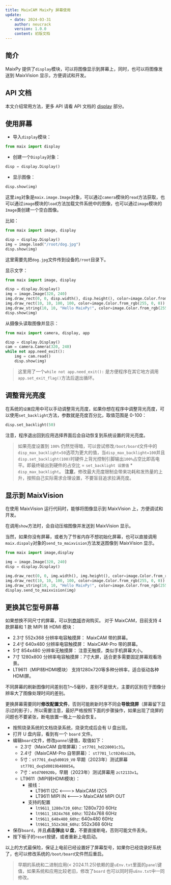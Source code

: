 ```yaml
---
title: MaixCAM MaixPy 屏幕使用
update:
  - date: 2024-03-31
    author: neucrack
    version: 1.0.0
    content: 初版文档
---
```



## 简介

MaixPy 提供了`display`模块，可以将图像显示到屏幕上，同时，也可以将图像发送到 MaixVision 显示，方便调试和开发。

## API 文档

本文介绍常用方法，更多 API 请看 API 文档的 [display](/api/maix/display.html) 部分。


## 使用屏幕

* 导入`display`模块：
```python
from maix import display
```

* 创建一个`Display`对象：
```python
disp = display.Display()
```

* 显示图像：
```python
disp.show(img)
```

这里`img`对象是`maix.image.Image`对象，可以通过`camera`模块的`read`方法获取，也可以通过`image`模块的`load`方法加载文件系统中的图像，也可以通过`image`模块的`Image`类创建一个空白图像。

比如：
```python
from maix import image, display

disp = display.Display()
img = image.load("/root/dog.jpg")
disp.show(img)
```
这里需要先把`dog.jpg`文件传到设备的`/root`目录下。


显示文字：
```python
from maix import image, display

disp = display.Display()
img = image.Image(320, 240)
img.draw_rect(0, 0, disp.width(), disp.height(), color=image.Color.from_rgb(255, 0, 0), thickness=-1)
img.draw_rect(10, 10, 100, 100, color=image.Color.from_rgb(255, 0, 0))
img.draw_string(10, 10, "Hello MaixPy!", color=image.Color.from_rgb(255, 255, 255))
disp.show(img)
```

从摄像头读取图像并显示：
```python
from maix import camera, display, app

disp = display.Display()
cam = camera.Camera(320, 240)
while not app.need_exit():
    img = cam.read()
    disp.show(img)
```

> 这里用了一个`while not app.need_exit():` 是方便程序在其它地方调用`app.set_exit_flag()`方法后退出循环。

## 调整背光亮度

在系统的`设置`应用中可以手动调整背光亮度，如果你想在程序中调整背光亮度，可以使用`set_backlight`方法，参数就是亮度百分比，取值范围是 0-100：
```python
disp.set_backlight(50)
```

注意，程序退出回到应用选择界面后会自动恢复到系统设置的背光亮度。

> 如果亮度设置到 `100%` 仍然觉得暗，可以尝试修改`/boot/board`文件中的`disp_max_backlight=50`选项为更大的值，当`disp_max_backlight=100`并且`disp.set_backlight(100)`时硬件上背光控制引脚输出`100%`占空比即高电平。即最终输出到硬件的占空比 = `set_backlight 设置值` * `disp_max_backlight`。
> **注意**，修改最大亮度限制会带来功耗和发热量的上升，按照自己实际需求合理设置，不要盲目追求拉满亮度。


## 显示到 MaixVision

在使用 MaixVision 运行代码时，能够将图像显示到 MaixVision 上，方便调试和开发。

在调用`show`方法时，会自动压缩图像并发送到 MaixVision 显示。

当然，如果你没有屏幕，或者为了节省内存不想初始化屏幕，也可以直接调用`maix.dispaly`对象的`send_to_maixvision`方法发送图像到 MaixVision 显示。
```python
from maix import image,display

img = image.Image(320, 240)
disp = display.Display()

img.draw_rect(0, 0, img.width(), img.height(), color=image.Color.from_rgb(255, 0, 0), thickness=-1)
img.draw_rect(10, 10, 100, 100, color=image.Color.from_rgb(255, 0, 0))
img.draw_string(10, 10, "Hello MaixPy!", color=image.Color.from_rgb(255, 255, 255))
display.send_to_maixvision(img)
```

## 更换其它型号屏幕

如果想换不同尺寸的屏幕，可以到[商城](https://wiki.sipeed.com/store)咨询购买。
对于 MaixCAM，目前支持 4 款屏幕和 1 款 MIPI 转 HDMI 模块：
* 2.3寸 552x368 分辨率电容触摸屏： MaixCAM 带的屏幕。
* 2.4寸 640x480 分辨率电容触摸屏： MaixCAM-Pro 带的屏幕。
* 5寸 854x480 分辨率无触摸屏： 注意无触摸，类似手机屏幕大小。
* 7寸 1280x800 分辨率电容触摸屏：7寸大屏，适合更多需要固定屏幕观看场景。
* LT9611（MIPI转HDMI模块） 支持1280x720等多种分辨率，适合驱动各种HDMI屏。

不同屏幕的刷新图像时间差别在1～5毫秒，差别不是很大，主要的区别在于图像分辨率大了图像处理时间的差别。

更换屏幕需要同时**修改配置文件**，否则可能刷新时序不同会**导致烧屏**（屏幕留下显示过的影子），所以需要注意，最好严格按照下面的步骤操作，如果出现了烧屏的问题也不要紧张，断电放置一晚上一般会恢复。

* 按照烧录系统的文档烧录系统，烧录完成后会有 U 盘出现。
* 打开 U 盘内容，看到有一个 `board` 文件。
* 编辑`board`文件，修改`pannel`键值，取值如下：
  * 2.3寸（MaixCAM 自带屏幕）：`st7701_hd228001c31`。
  * 2.4寸（MaixCAM-Pro 自带屏幕）： `st7701_lct024bsi20`。
  * 5寸：`st7701_dxq5d0019_V0`  早期（2023年）测试屏幕`st7701_dxq5d0019b480854`。
  * 7寸：`mtd700920b`，早期（2023年）测试屏幕用 `zct2133v1`。
  * LT9611（MIPI转HDMI模块）：
    * 接线：
      * LT9611 I2C <---> MaixCAM I2C5
      * LT9611 MIPI IN <---> MaixCAM MIPI OUT
    * 支持的配置
      * `lt9611_1280x720_60hz`: 1280x720 60Hz
      * `lt9611_1024x768_60hz`: 1024x768 60Hz
      * `lt9611_640x480_60hz`:  640x480  60Hz
      * `lt9611_552x368_60hz`:  552x368  60Hz
* 保存`board`，并且**点击弹出 U 盘**，不要直接断电，否则可能文件丢失。
* 按下板子的`reset`按键，或者重新上电启动。


以上的方式最保险，保证上电前已经设置好了屏幕型号，如果你已经烧录好系统了，也可以修改系统的`/boot/board`文件然后重启。
> 早期的系统和二进制应用(< 2024.11.25)依赖的是`uEnv.txt`里面的`panel`键值，如果系统和应用比较老旧，修改了`board` 也可以同时将`uEnv.txt`中一同修改。
